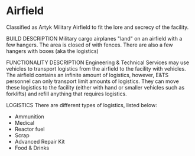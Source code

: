 # Airfield

Classified as Artyk Military Airfield to fit the lore and secrecy of the facility.

BUILD DESCRIPTION
Military cargo airplanes "land" on an airfield with a few hangers. The area is closed of with fences. There are also a few hangers with boxes (aka the logistics)

FUNCTIONALITY DESCRIPTION
Engineering & Technical Services may use vehicles to transport logistics from the airfield to the facility with vehicles. The airfield contains an infinite amount of logistics, however, E&TS personnel can only transport limit amounts of logistics. They can move these logistics to the facility (either with hand or smaller vehicles such as forklifts) and refill anything that requires logistics.

LOGISTICS
There are different types of logistics, listed below:

- Ammunition
- Medical
- Reactor fuel
- Scrap
- Advanced Repair Kit
- Food & Drinks
